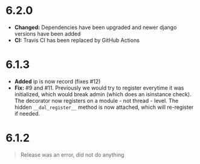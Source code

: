 

# 6.2.0

* **Changed:** Dependencies have been upgraded and newer django versions have been added 
* **CI:** Travis CI has been replaced by GitHub Actions

# 6.1.3

* **Added** ip is now record (fixes #12)
* **Fix:** #9 and #11. Previously we would try to register everytime it was initialized, which would break admin (which
  does an isinstance check). The decorator now registers on a module - not thread - level. The hidden `__dal_register__`
  method is now attached, which will re-register if needed.

# 6.1.2

> Release was an error, did not do anything

